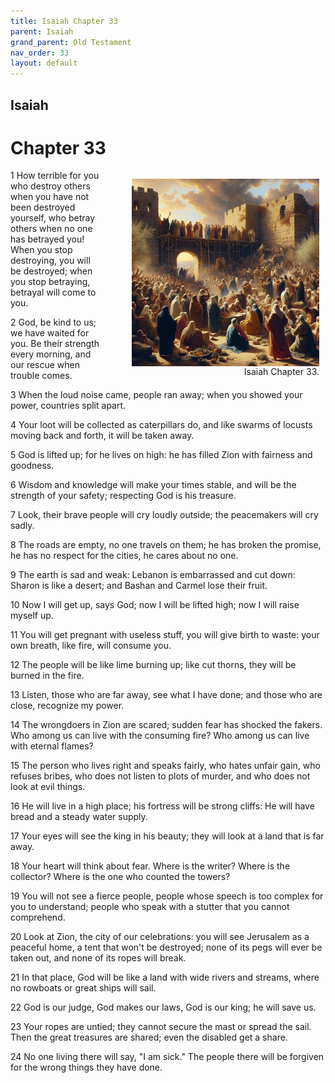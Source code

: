 ```yaml
---
title: Isaiah Chapter 33
parent: Isaiah
grand_parent: Old Testament
nav_order: 33
layout: default
---
```


## Isaiah

# Chapter 33

<figure style="float: right; margin-right: 10px;">
    <img src="/assets/Image/Isaiah/500/33.jpg" alt="Isaiah Chapter 33" style="width: 300px; height: 300px; float: right;padding-left: 10px;"/>
    <figcaption style="clear: both;text-align: right;">Isaiah Chapter 33.</figcaption>
</figure>
1 How terrible for you who destroy others when you have not been destroyed yourself, who betray others when no one has betrayed you! When you stop destroying, you will be destroyed; when you stop betraying, betrayal will come to you.

2 God, be kind to us; we have waited for you. Be their strength every morning, and our rescue when trouble comes.

3 When the loud noise came, people ran away; when you showed your power, countries split apart.

4 Your loot will be collected as caterpillars do, and like swarms of locusts moving back and forth, it will be taken away.

5 God is lifted up; for he lives on high: he has filled Zion with fairness and goodness.

6 Wisdom and knowledge will make your times stable, and will be the strength of your safety; respecting God is his treasure.

7 Look, their brave people will cry loudly outside; the peacemakers will cry sadly.

8 The roads are empty, no one travels on them; he has broken the promise, he has no respect for the cities, he cares about no one.

9 The earth is sad and weak: Lebanon is embarrassed and cut down: Sharon is like a desert; and Bashan and Carmel lose their fruit.

10 Now I will get up, says God; now I will be lifted high; now I will raise myself up.

11 You will get pregnant with useless stuff, you will give birth to waste: your own breath, like fire, will consume you.

12 The people will be like lime burning up; like cut thorns, they will be burned in the fire.

13 Listen, those who are far away, see what I have done; and those who are close, recognize my power.

14 The wrongdoers in Zion are scared; sudden fear has shocked the fakers. Who among us can live with the consuming fire? Who among us can live with eternal flames?

15 The person who lives right and speaks fairly, who hates unfair gain, who refuses bribes, who does not listen to plots of murder, and who does not look at evil things.

16 He will live in a high place; his fortress will be strong cliffs: He will have bread and a steady water supply.

17 Your eyes will see the king in his beauty; they will look at a land that is far away.

18 Your heart will think about fear. Where is the writer? Where is the collector? Where is the one who counted the towers?

19 You will not see a fierce people, people whose speech is too complex for you to understand; people who speak with a stutter that you cannot comprehend.

20 Look at Zion, the city of our celebrations: you will see Jerusalem as a peaceful home, a tent that won't be destroyed; none of its pegs will ever be taken out, and none of its ropes will break.

21 In that place, God will be like a land with wide rivers and streams, where no rowboats or great ships will sail.

22 God is our judge, God makes our laws, God is our king; he will save us.

23 Your ropes are untied; they cannot secure the mast or spread the sail. Then the great treasures are shared; even the disabled get a share.

24 No one living there will say, "I am sick." The people there will be forgiven for the wrong things they have done.


